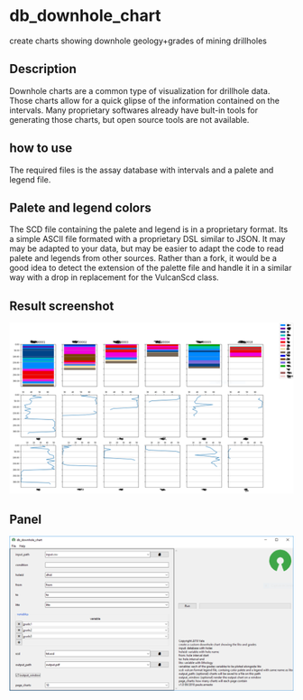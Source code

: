 # db_downhole_chart
create charts showing downhole geology+grades of mining drillholes

## Description
Downhole charts are a common type of visualization for drillhole data. Those charts allow for a quick glipse of the information contained on the intervals. Many proprietary softwares already have bult-in tools for generating those charts, but open source tools are not available.  

## how to use
The required files is the assay database with intervals and a palete and legend file. 

## Palete and legend colors
The SCD file containing the palete and legend is in a proprietary format. Its a simple ASCII file formated with a proprietary DSL similar to JSON. It may may be adapted to your data, but may be easier to adapt the code to read palete and legends from other sources. Rather than a fork, it would be a good idea to detect the extension of the palette file and handle it in a similar way with a drop in replacement for the VulcanScd class.

## Result screenshot
![screenshot2](./assets/screenshot2.png?raw=true)
## Panel
![screenshot1](./assets/screenshot1.png?raw=true)
